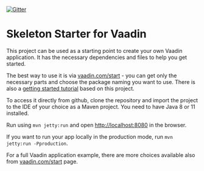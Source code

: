 [![Gitter](https://badges.gitter.im/Join%20Chat.svg)](https://gitter.im/vaadin-flow/Lobby#?utm_source=badge&utm_medium=badge&utm_campaign=pr-badge)

# Skeleton Starter for Vaadin

This project can be used as a starting point to create your own Vaadin application.
It has the necessary dependencies and files to help you get started.

The best way to use it is via [vaadin.com/start](https://vaadin.com/start) - you can get only the necessary parts and choose the package naming you want to use.
There is also a [getting started tutorial](https://vaadin.com/tutorials/getting-started-with-flow) based on this project.

To access it directly from github, clone the repository and import the project to the IDE of your choice as a Maven project. You need to have Java 8 or 11 installed.

Run using `mvn jetty:run` and open [http://localhost:8080](http://localhost:8080) in the browser.

If you want to run your app locally in the production mode, run `mvn jetty:run -Pproduction`.

For a full Vaadin application example, there are more choices available also from [vaadin.com/start](https://vaadin.com/start) page.

